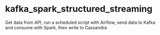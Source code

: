 # kafka_spark_structured_streaming
Get data from API, run a scheduled script with Airflow, send data to Kafka and consume with Spark, then write to Cassandra
